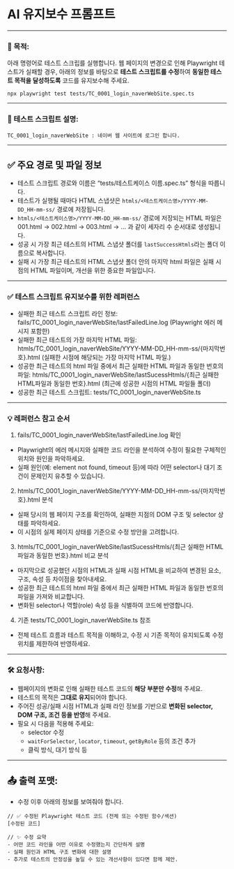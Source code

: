 # AI 유지보수 프롬프트

---

### 🔧 목적:

아래 명령어로 테스트 스크립를 실행합니다. 웹 페이지의 변경으로 인해 Playwright 테스트가 실패할 경우, 아래의 정보를 바탕으로 **테스트 스크립트를 수정**하여 **동일한 테스트 목적을 달성하도록** 코드를 유지보수해 주세요.

```
npx playwright test tests/TC_0001_login_naverWebSite.spec.ts
```

---

### 📌 테스트 스크립트 설명:

```
TC_0001_login_naverWebSite : 네이버 웹 사이트에 로그인 합니다.
```

---

## ✅ 주요 경로 및 파일 정보

- 테스트 스크립트 경로와 이름은 “tests/테스트케이스 이름.spec.ts” 형식을 따릅니다.
- 테스트가 실행될 때마다 HTML 스냅샷은 `htmls/<테스트케이스명>/YYYY-MM-DD_HH-mm-ss/` 경로에 저장됩니다.
- `htmls/<테스트케이스명>/YYYY-MM-DD_HH-mm-ss/` 경로에 저장되는 HTML 파일은 001.html -> 002.html -> 003.html -> ... 과 같이 세자리 수 순서대로 생성됩니다.
- 성공 시 가장 최근 테스트의 HTML 스냅샷 폴더를 `lastSuccessHtmls`라는 폴더 이름으로 복사합니다.
- 실패 시 가장 최근 테스트의 HTML 스냅샷 폴더 안의 마지막 html 파일은 실패 시점의 HTML 파일이며, 개선을 위한 중요한 파일입니다.

---

### ✅ 테스트 스크립트 유지보수를 위한 레퍼런스
- 실패한 최근 테스트 스크립트 라인 정보: fails/TC_0001_login_naverWebSite/lastFailedLine.log (Playwright 에러 메시지 포함한)
- 실패한 최근 테스트의 가장 마지막 HTML 파일: htmls/TC_0001_login_naverWebSite/YYYY-MM-DD_HH-mm-ss/{마지막번호}.html (실패한 시점에 해당되는 가장 마지막 HTML 파일.)
- 성공한 최근 테스트의 html 파일 중에서 최근 실패한 HTML 파일과 동일한 번호의 파일: htmls/TC_0001_login_naverWebSite/lastSucessHtmls/{최근 실패한 HTML파일과 동일한 번호}.html (최근에 성공한 시점의 HTML 파일들 폴더)
- 성공한 최근 테스트 스크립트: tests/TC_0001_login_naverWebSite.ts

---

### 💡 레퍼런스 참고 순서

1. fails/TC_0001_login_naverWebSite/lastFailedLine.log 확인
  - Playwright의 에러 메시지와 실패한 코드 라인을 분석하여 수정이 필요한 구체적인 위치와 원인을 파악하세요.
  - 실패 원인(예: element not found, timeout 등)에 따라 어떤 selector나 대기 조건이 문제인지 유추할 수 있습니다.
2. htmls/TC_0001_login_naverWebSite/YYYY-MM-DD_HH-mm-ss/{마지막번호}.html 분석
  - 실패 당시의 웹 페이지 구조를 확인하여, 실패한 지점의 DOM 구조 및 selector 상태를 파악하세요.
  - 이 시점의 실제 페이지 상태를 기준으로 수정 방안을 고려합니다.
3. htmls/TC_0001_login_naverWebSite/lastSucessHtmls/{최근 실패한 HTML파일과 동일한 번호}.html 비교 분석
  - 마지막으로 성공했던 시점의 HTML과 실패 시점 HTML을 비교하여 변경된 요소, 구조, 속성 등 차이점을 찾아내세요.
  - 성공한 최근 테스트의 html 파일 중에서 최근 실패한 HTML 파일과 동일한 번호의 파일을 가져와 비교합니다.
  - 변화된 selector나 역할(role) 속성 등을 식별하여 코드에 반영합니다.
4. 기존 tests/TC_0001_login_naverWebSite.ts 참조
  - 전체 테스트 흐름과 테스트 목적을 이해하고, 수정 시 기존 목적이 유지되도록 수정 위치를 제한하여 반영하세요.

---

### 🛠 요청사항:

- 웹페이지의 변화로 인해 실패한 테스트 코드의 **해당 부분만 수정**해 주세요.
- 테스트의 목적은 **그대로 유지**되어야 합니다.
- 주어진 성공/실패 시점 HTML과 실패 라인 정보를 기반으로 **변화된 selector, DOM 구조, 조건 등을 반영**해 주세요.
- 필요 시 다음을 적용해 주세요:
    - selector 수정
    - `waitForSelector`, `locator`, `timeout`, `getByRole` 등의 조건 추가
    - 클릭 방식, 대기 방식 등

---

## 📤 출력 포맷:

- 수정 이후 아래의 정보를 보여줘야 합니다.

```
// ✅ 수정된 Playwright 테스트 코드 (전체 또는 수정된 함수/섹션)
[수정된 코드]
```

```
// ✨ 수정 요약
- 어떤 코드 라인을 어떤 이유로 수정했는지 간단하게 설명
- 실패 원인과 HTML 구조 변화에 대한 설명
- 추가로 테스트의 안정성을 높일 수 있는 개선사항이 있다면 함께 제안.
```
